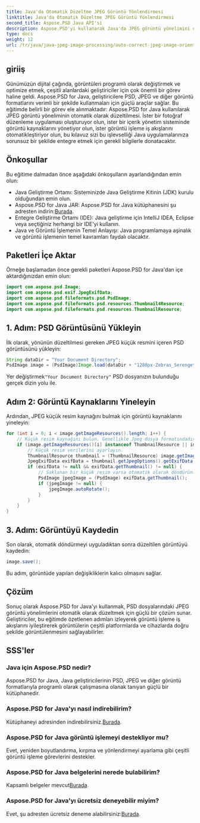 ```yaml
---
title: Java'da Otomatik Düzeltme JPEG Görüntü Yönlendirmesi
linktitle: Java'da Otomatik Düzeltme JPEG Görüntü Yönlendirmesi
second_title: Aspose.PSD Java API'si
description: Aspose.PSD'yi kullanarak Java'da JPEG görüntü yönelimini otomatik olarak düzeltmeyi öğrenin. Görüntü işleme becerilerinizi zahmetsizce geliştirin.
type: docs
weight: 12
url: /tr/java/java-jpeg-image-processing/auto-correct-jpeg-image-orientation-java/
---
```

## giriiş
Günümüzün dijital çağında, görüntüleri programlı olarak değiştirmek ve optimize etmek, çeşitli alanlardaki geliştiriciler için çok önemli bir görev haline geldi. Aspose.PSD for Java, geliştiricilere PSD, JPEG ve diğer görüntü formatlarını verimli bir şekilde kullanmaları için güçlü araçlar sağlar. Bu eğitimde belirli bir görev ele alınmaktadır: Aspose.PSD for Java kullanılarak JPEG görüntü yöneliminin otomatik olarak düzeltilmesi. İster bir fotoğraf düzenleme uygulaması oluşturuyor olun, ister bir içerik yönetim sisteminde görüntü kaynaklarını yönetiyor olun, ister görüntü işleme iş akışlarını otomatikleştiriyor olun, bu kılavuz sizi bu işlevselliği Java uygulamalarınıza sorunsuz bir şekilde entegre etmek için gerekli bilgilerle donatacaktır.
## Önkoşullar
Bu eğitime dalmadan önce aşağıdaki önkoşulların ayarlandığından emin olun:
- Java Geliştirme Ortamı: Sisteminizde Java Geliştirme Kitinin (JDK) kurulu olduğundan emin olun.
-  Aspose.PSD for Java JAR: Aspose.PSD for Java kütüphanesini şu adresten indirin:[Burada](https://releases.aspose.com/psd/java/).
- Entegre Geliştirme Ortamı (IDE): Java geliştirme için IntelliJ IDEA, Eclipse veya seçtiğiniz herhangi bir IDE'yi kullanın.
- Java ve Görüntü İşlemenin Temel Anlayışı: Java programlamaya aşinalık ve görüntü işlemenin temel kavramları faydalı olacaktır.

## Paketleri İçe Aktar
Örneğe başlamadan önce gerekli paketleri Aspose.PSD for Java'dan içe aktardığınızdan emin olun:
```java
import com.aspose.psd.Image;
import com.aspose.psd.exif.JpegExifData;
import com.aspose.psd.fileformats.psd.PsdImage;
import com.aspose.psd.fileformats.psd.resources.Thumbnail4Resource;
import com.aspose.psd.fileformats.psd.resources.ThumbnailResource;
```
## 1. Adım: PSD Görüntüsünü Yükleyin
İlk olarak, yönünün düzeltilmesi gereken JPEG küçük resmini içeren PSD görüntüsünü yükleyin:
```java
String dataDir = "Your Document Directory";
PsdImage image = (PsdImage)Image.load(dataDir + "1280px-Zebras_Serengeti.psd");
```
 Yer değiştirmek`"Your Document Directory"` PSD dosyanızın bulunduğu gerçek dizin yolu ile.
## Adım 2: Görüntü Kaynaklarını Yineleyin
Ardından, JPEG küçük resim kaynağını bulmak için görüntü kaynaklarını yineleyin:
```java
for (int i = 0; i < image.getImageResources().length; i++) {
    // Küçük resim kaynağını bulun. Genellikle Jpeg dosya formatındadırlar.
    if (image.getImageResources()[i] instanceof ThumbnailResource || image.getImageResources()[i] instanceof Thumbnail4Resource) {
        // Küçük resim verilerini ayarlayın.
        ThumbnailResource thumbnail = (ThumbnailResource) image.getImageResources()[i];
        JpegExifData exifData = thumbnail.getJpegOptions().getExifData();
        if (exifData != null && exifData.getThumbnail() != null) {
            // Saklanan bir küçük resim varsa otomatik olarak döndürün.
            PsdImage jpegImage = (PsdImage) exifData.getThumbnail();
            if (jpegImage != null) {
                jpegImage.autoRotate();
            }
        }
    }
}
```
## 3. Adım: Görüntüyü Kaydedin
Son olarak, otomatik döndürmeyi uyguladıktan sonra düzeltilen görüntüyü kaydedin:
```java
image.save();
```
Bu adım, görüntüde yapılan değişikliklerin kalıcı olmasını sağlar.

## Çözüm
Sonuç olarak Aspose.PSD for Java'yı kullanmak, PSD dosyalarındaki JPEG görüntü yönelimlerini otomatik olarak düzeltmek için güçlü bir çözüm sunar. Geliştiriciler, bu eğitimde özetlenen adımları izleyerek görüntü işleme iş akışlarını iyileştirerek görüntülerin çeşitli platformlarda ve cihazlarda doğru şekilde görüntülenmesini sağlayabilirler.
## SSS'ler
### Java için Aspose.PSD nedir?
Aspose.PSD for Java, Java geliştiricilerinin PSD, JPEG ve diğer görüntü formatlarıyla programlı olarak çalışmasına olanak tanıyan güçlü bir kütüphanedir.
### Aspose.PSD for Java'yı nasıl indirebilirim?
 Kütüphaneyi adresinden indirebilirsiniz.[Burada](https://releases.aspose.com/psd/java/).
### Aspose.PSD for Java görüntü işlemeyi destekliyor mu?
Evet, yeniden boyutlandırma, kırpma ve yönlendirmeyi ayarlama gibi çeşitli görüntü işleme görevlerini destekler.
### Aspose.PSD for Java belgelerini nerede bulabilirim?
 Kapsamlı belgeler mevcut[Burada](https://reference.aspose.com/psd/java/).
### Aspose.PSD for Java'yı ücretsiz deneyebilir miyim?
 Evet, şu adresten ücretsiz deneme alabilirsiniz:[Burada](https://releases.aspose.com/).
